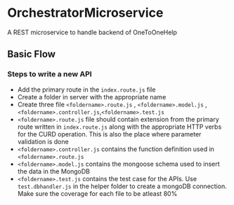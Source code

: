 # OrchestratorMicroservice
A REST microservice to handle backend of OneToOneHelp

## Basic Flow

### Steps to write a new API

- Add the primary route in the `index.route.js` file
- Create a folder in server with the appropriate name
- Create three file `<foldername>.route.js` , `<foldername>.model.js` , `<foldername>.controller.js`,`<foldername>.test.js`
- `<foldername>.route.js` file should contain extension from the primary route written in `index.route.js` along with the appropriate HTTP verbs for the CURD operation. This is also the place where parameter validation is done
- `<foldername>.controller.js` contains the function definition used in `<foldername>.route.js`
- `<foldername>.model.js` contains the mongoose schema used to insert the data in the MongoDB
- `<foldername>.test.js` contains the test case for the APIs. Use `test.dbhandler.js` in the helper folder to create a mongoDB connection. Make sure the coverage for each file to be atleast 80%


